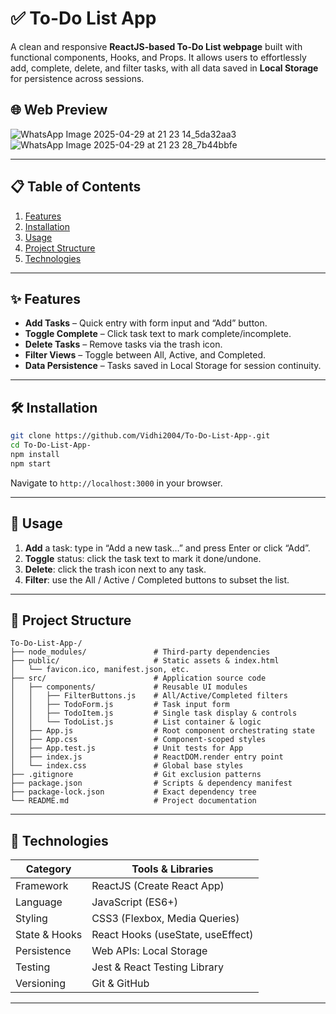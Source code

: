 # ✅ To-Do List App

 A clean and responsive **ReactJS-based To-Do List webpage** built with functional components, Hooks, and Props. It allows users to effortlessly add, complete, delete, and filter tasks, with all data saved in **Local Storage** for persistence across sessions.

## 🌐 Web Preview

![WhatsApp Image 2025-04-29 at 21 23 14_5da32aa3](https://github.com/user-attachments/assets/acd614d6-9c44-45cd-b6f6-f9c378786c76)
![WhatsApp Image 2025-04-29 at 21 23 28_7b44bbfe](https://github.com/user-attachments/assets/07af5698-810d-47f3-9461-1d83e533a8b5)

---

## 📋 Table of Contents

1. [Features](#✨-features)  
2. [Installation](#🛠-installation)  
3. [Usage](#🚀-usage)  
4. [Project Structure](#📂-project-structure)  
5. [Technologies](#🧰-technologies)  

---

## ✨ Features

- **Add Tasks** – Quick entry with form input and “Add” button.  
- **Toggle Complete** – Click task text to mark complete/incomplete.  
- **Delete Tasks** – Remove tasks via the trash icon.  
- **Filter Views** – Toggle between All, Active, and Completed.  
- **Data Persistence** – Tasks saved in Local Storage for session continuity.

---

## 🛠 Installation

```bash
git clone https://github.com/Vidhi2004/To-Do-List-App-.git
cd To-Do-List-App-
npm install
npm start
```
Navigate to `http://localhost:3000` in your browser.

---

## 🚀 Usage

1. **Add** a task: type in “Add a new task…” and press Enter or click “Add”.  
2. **Toggle** status: click the task text to mark it done/undone.  
3. **Delete**: click the trash icon next to any task.  
4. **Filter**: use the All / Active / Completed buttons to subset the list.

---

## 📂 Project Structure

```
To-Do-List-App-/
├── node_modules/               # Third-party dependencies
├── public/                     # Static assets & index.html
│   └── favicon.ico, manifest.json, etc.
├── src/                        # Application source code
│   ├── components/             # Reusable UI modules
│   │   ├── FilterButtons.js    # All/Active/Completed filters
│   │   ├── TodoForm.js         # Task input form
│   │   ├── TodoItem.js         # Single task display & controls
│   │   └── TodoList.js         # List container & logic
│   ├── App.js                  # Root component orchestrating state
│   ├── App.css                 # Component-scoped styles
│   ├── App.test.js             # Unit tests for App
│   ├── index.js                # ReactDOM.render entry point
│   └── index.css               # Global base styles
├── .gitignore                  # Git exclusion patterns
├── package.json                # Scripts & dependency manifest
├── package-lock.json           # Exact dependency tree
└── README.md                   # Project documentation
```

---

## 🧰 Technologies

| Category       | Tools & Libraries                         |
|----------------|-------------------------------------------|
| Framework      | ReactJS (Create React App)                |
| Language       | JavaScript (ES6+)                         |
| Styling        | CSS3 (Flexbox, Media Queries)             |
| State & Hooks  | React Hooks (useState, useEffect)         |
| Persistence    | Web APIs: Local Storage                   |
| Testing        | Jest & React Testing Library              |
| Versioning     | Git & GitHub                              |

---

